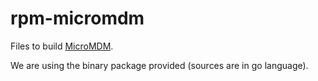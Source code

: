 # rpm-micromdm

Files to build [MicroMDM](https://github.com/micromdm/micromdm).

We are using the binary package provided (sources are in go language).
